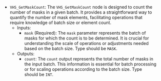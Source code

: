 - `VHS_GetMaskCount`: The `VHS_GetMaskCount` node is designed to count the number of masks in a given batch. It provides a straightforward way to quantify the number of mask elements, facilitating operations that require knowledge of batch size or element count.
    - Inputs:
        - `mask` (Required): The `mask` parameter represents the batch of masks for which the count is to be determined. It is crucial for understanding the scale of operations or adjustments needed based on the batch size. Type should be `MASK`.
    - Outputs:
        - `count`: The `count` output represents the total number of masks in the input batch. This information is essential for batch processing or for scaling operations according to the batch size. Type should be `INT`.
